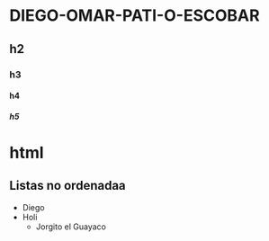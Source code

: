 # DIEGO-OMAR-PATI-O-ESCOBAR
## h2 
### h3
#### h4
##### h5
<h1> html </h1>

## Listas no ordenadaa
- Diego
- Holi
   - Jorgito el Guayaco   
